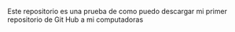 Este repositorio es una prueba de como puedo descargar mi primer repositorio de Git Hub a mi computadoras
